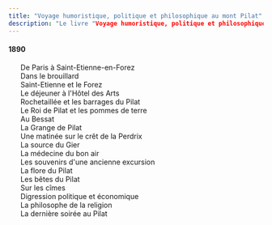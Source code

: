 ```yaml
---
title: "Voyage humoristique, politique et philosophique au mont Pilat"
description: "Le livre "Voyage humoristique, politique et philosophique au mont Pilat" du Docteur Francus (Albin Mazon) publié en 1890 par l'Imprimerie du Salut Public de Lyon"
---
```


#### 1890

<div id="toc">

1. [De Paris à Saint-Etienne-en-Forez](01.html)
1. [Dans le brouillard](02.html)
1. [Saint-Etienne et le Forez](03.html)
1. [Le déjeuner à l'Hôtel des Arts](04.html)
1. [Rochetaillée et les barrages du Pilat](05.html)
1. [Le Roi de Pilat et les pommes de terre](06.html)
1. [Au Bessat](07.html)
1. [La Grange de Pilat](08.html)
1. [Une matinée sur le crêt de la Perdrix](09.html)
1. [La source du Gier](10.html)
1. [La médecine du bon air](11.html)
1. [Les souvenirs d'une ancienne excursion](12.html)
1. [La flore du Pilat](13.html)
1. [Les bêtes du Pilat](14.html)
1. [Sur les cîmes](15.html)
1. [Digression politique et économique](16.html)
1. [La philosophe de la religion](17.html)
1. [La dernière soirée au Pilat](18.html)

</div>
